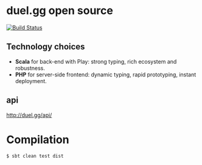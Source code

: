 # duel.gg open source

[![Build Status](https://travis-ci.org/ScalaWilliam/duel.gg.svg?branch=master)](https://travis-ci.org/ScalaWilliam/duel.gg)

## Technology choices
* __Scala__ for back-end with Play: strong typing, rich ecosystem and robustness.
* __PHP__ for server-side frontend: dynamic typing, rapid prototyping, instant deployment.

## api

http://duel.gg/api/

# Compilation

```bash
$ sbt clean test dist
```
